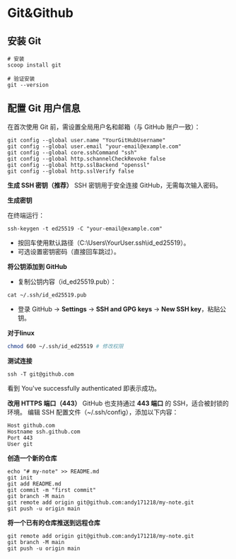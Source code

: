 # Git&Github



## 安装 Git

```shell
# 安装
scoop install git

# 验证安装
git --version
```



## 配置 Git 用户信息

在首次使用 Git 前，需设置全局用户名和邮箱（与 GitHub 账户一致）：

```shell
git config --global user.name "YourGitHubUsername" 
git config --global user.email "your-email@example.com" 
git config --global core.sshCommand "ssh" 
git config --global http.schannelCheckRevoke false 
git config --global http.sslBackend "openssl" 
git config --global http.sslVerify false
```



**生成 SSH 密钥（推荐）** SSH 密钥用于安全连接 GitHub，无需每次输入密码。

**生成密钥**

在终端运行：

```shell
ssh-keygen -t ed25519 -C "your-email@example.com"
```

- 按回车使用默认路径（C:\Users\YourUser\.ssh\id_ed25519）。
- 可选设置密钥密码（直接回车跳过）。



**将公钥添加到 GitHub**

- 复制公钥内容（id_ed25519.pub）：

```shell
cat ~/.ssh/id_ed25519.pub
```

- 登录 GitHub → **Settings** → **SSH and GPG keys** → **New SSH key**，粘贴公钥。



**对于linux**

```zsh
chmod 600 ~/.ssh/id_ed25519 # 修改权限
```



**测试连接**

```shell
ssh -T git@github.com
```

看到 You've successfully authenticated 即表示成功。



**改用 HTTPS 端口（443）** GitHub 也支持通过 **443 端口** 的 SSH，适合被封锁的环境。 编辑 SSH 配置文件（~/.ssh/config），添加以下内容：

```shell
Host github.com     
Hostname ssh.github.com     
Port 443     
User git
```



**创造一个新的仓库**

```shell
echo "# my-note" >> README.md
git init
git add README.md
git commit -m "first commit"
git branch -M main
git remote add origin git@github.com:andy171218/my-note.git
git push -u origin main
```



**将一个已有的仓库推送到远程仓库**

```shell
git remote add origin git@github.com:andy171218/my-note.git
git branch -M main
git push -u origin main
```



